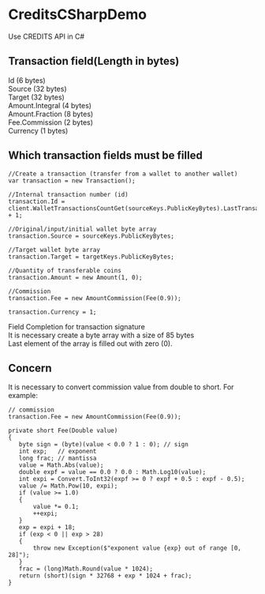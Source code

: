# CreditsCSharpDemo
Use CREDITS API in C#

## Transaction field(Length in bytes)
Id (6 bytes)<br>
Source (32 bytes)<br>
Target (32 bytes)<br>
Amount.Integral (4 bytes)<br>
Amount.Fraction (8 bytes)<br>
Fee.Commission (2 bytes)<br>
Currency (1 bytes)<br>

## Which transaction fields must be filled
```shell
//Create a transaction (transfer from a wallet to another wallet)
var transaction = new Transaction();

//Internal transaction number (id)
transaction.Id = client.WalletTransactionsCountGet(sourceKeys.PublicKeyBytes).LastTransactionInnerId + 1;

//Original/input/initial wallet byte array
transaction.Source = sourceKeys.PublicKeyBytes;

//Target wallet byte array
transaction.Target = targetKeys.PublicKeyBytes;

//Quantity of transferable coins
transaction.Amount = new Amount(1, 0);

//Commission
transaction.Fee = new AmountCommission(Fee(0.9));

transaction.Currency = 1;
```

Field Completion for transaction signature<br>
It is necessary create a byte array with a size of 85 bytes<br>
Last element of the array is filled out with zero (0).<br>

## Concern
It is necessary to convert commission value from double to short. For example:

```shell
// commission
transaction.Fee = new AmountCommission(Fee(0.9));

private short Fee(Double value)
{
   byte sign = (byte)(value < 0.0 ? 1 : 0); // sign
   int exp;   // exponent
   long frac; // mantissa
   value = Math.Abs(value);
   double expf = value == 0.0 ? 0.0 : Math.Log10(value);
   int expi = Convert.ToInt32(expf >= 0 ? expf + 0.5 : expf - 0.5);
   value /= Math.Pow(10, expi);
   if (value >= 1.0)
   {
       value *= 0.1;
       ++expi;
   }
   exp = expi + 18;
   if (exp < 0 || exp > 28)
   {
       throw new Exception($"exponent value {exp} out of range [0, 28]");
   }
   frac = (long)Math.Round(value * 1024);
   return (short)(sign * 32768 + exp * 1024 + frac);
}
```